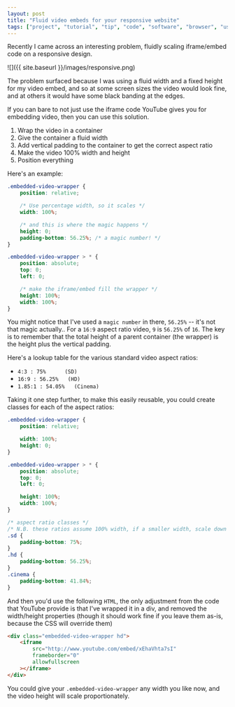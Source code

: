 ```yaml
---
layout: post
title: "Fluid video embeds for your responsive website"
tags: ["project", "tutorial", "tip", "code", "software", "browser", "usability", "development", "rwd"]
---
```

Recently I came across an interesting problem, fluidly scaling iframe/embed code on a responsive design.

![]({{ site.baseurl }}/images/responsive.png)

The problem surfaced because I was using a fluid width and a fixed height for my video embed, and so at some screen sizes the video would look fine, and at others it would have some black banding at the edges.

<!-- more -->

If you can bare to not just use the iframe code YouTube gives you for embedding video, then you can use this solution.

1. Wrap the video in a container
2. Give the container a fluid width
3. Add vertical padding to the container to get the correct aspect ratio
4. Make the video 100% width and height
5. Position everything


Here's an example:

```css
.embedded-video-wrapper {
    position: relative;

    /* Use percentage width, so it scales */
    width: 100%;

    /* and this is where the magic happens */
    height: 0;
    padding-bottom: 56.25%; /* a magic number! */
}

.embedded-video-wrapper > * {
    position: absolute;
    top: 0;
    left: 0;

    /* make the iframe/embed fill the wrapper */
    height: 100%;
    width: 100%;
}
```

You might notice that I've used a `magic number` in there, `56.25%` -- it's not that magic actually.. For a `16:9` aspect ratio video, `9` is `56.25%` of `16`. The key is to remember that the total height of a parent container (the wrapper) is the height plus the vertical padding.

Here's a lookup table for the various standard video aspect ratios:
- `4:3 : 75%      (SD)`
- `16:9 : 56.25%   (HD)`
- `1.85:1 : 54.05%   (Cinema)`

Taking it one step further, to make this easily reusable, you could create classes for each of the aspect ratios:

```css
.embedded-video-wrapper {
    position: relative;

    width: 100%;
    height: 0;
}

.embedded-video-wrapper > * {
    position: absolute;
    top: 0;
    left: 0;

    height: 100%;
    width: 100%;
}

/* aspect ratio classes */
/* N.B. these ratios assume 100% width, if a smaller width, scale down proportionally */
.sd {
    padding-bottom: 75%;
}
.hd {
    padding-bottom: 56.25%;
}
.cinema {
    padding-bottom: 41.84%;
}
```

And then you'd use the following `HTML`, the only adjustment from the code that YouTube provide is that I've wrapped it in a div, and removed the width/height properties (though it should work fine if you leave them as-is, because the CSS will override them)

```html
<div class="embedded-video-wrapper hd">
    <iframe
        src="http://www.youtube.com/embed/xEhaVhta7sI"
        frameborder="0"
        allowfullscreen
    ></iframe>
</div>
```

You could give your `.embedded-video-wrapper` any width you like now, and the video height will scale proportionately.

